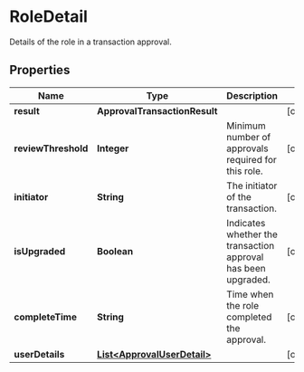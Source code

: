 

# RoleDetail

Details of the role in a transaction approval.

## Properties

| Name | Type | Description | Notes |
|------------ | ------------- | ------------- | -------------|
|**result** | **ApprovalTransactionResult** |  |  [optional] |
|**reviewThreshold** | **Integer** | Minimum number of approvals required for this role. |  [optional] |
|**initiator** | **String** | The initiator of the transaction. |  [optional] |
|**isUpgraded** | **Boolean** | Indicates whether the transaction approval has been upgraded. |  [optional] |
|**completeTime** | **String** | Time when the role completed the approval. |  [optional] |
|**userDetails** | [**List&lt;ApprovalUserDetail&gt;**](ApprovalUserDetail.md) |  |  [optional] |



